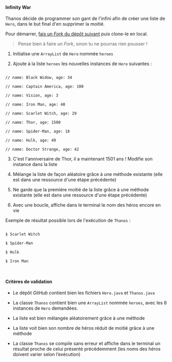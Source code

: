 #### Infinity War

  

Thanos décide de programmer son gant de l'infini afin de créer une liste de `Hero`, dans le but final d'en supprimer la moitié.

  

Pour démarrer, [fais un _Fork_ du dépôt suivant](https://github.com/WildCodeSchool/quest-java-collection1) puis clone-le en local.

  

> Pense bien à faire un _Fork_, sinon tu ne pourras rien pousser !

  

1. Initialise une `ArrayList` de `Hero` nommée `heroes`

2. Ajoute à la liste `heroes` les nouvelles instances de `Hero` suivantes :

```

// name: Black Widow, age: 34

// name: Captain America, age: 100

// name: Vision, age: 3

// name: Iron Man, age: 48

// name: Scarlet Witch, age: 29

// name: Thor, age: 1500

// name: Spider-Man, age: 18

// name: Hulk, age: 49

// name: Doctor Strange, age: 42

```

3. C'est l'anniversaire de Thor, il a maintenant 1501 ans ! Modifie son instance dans la liste

4. Mélange la liste de façon aléatoire grâce à une méthode existante (elle est dans une ressource d'une étape précédente)

5. Ne garde que la première moitié de la liste grâce à une méthode existante (elle est dans une ressource d'une étape précédente)

6. Avec une boucle, affiche dans le terminal le nom des héros encore en vie

  

Exemple de résultat possible lors de l'exécution de `Thanos` :

  

```

$ Scarlet Witch

$ Spider-Man

$ Hulk

$ Iron Man

  

```

  

#### Critères de validation

  

- Le dépôt _GitHub_ contient bien les fichiers `Hero.java` et `Thanos.java`

- La classe `Thanos` contient bien une `ArrayList` nommée `heroes`, avec les 8 instances de `Hero` demandées.

- La liste est bien mélangée aléatoirement grâce à une méthode

- La liste voit bien son nombre de héros réduit de moitié grâce à une méthode

- La classe `Thanos` se compile sans erreur et affiche dans le terminal un résultat proche de celui présenté précédemment (les noms des héros doivent varier selon l’exécution)